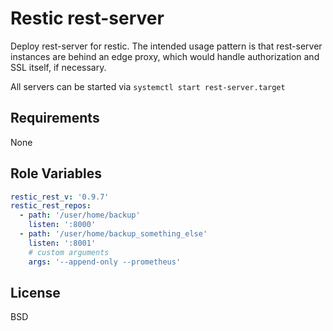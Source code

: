 Restic rest-server
=========

Deploy rest-server for restic.
The intended usage pattern is that rest-server instances are behind an edge proxy,
which would handle authorization and SSL itself, if necessary.


All servers can be started via `systemctl start rest-server.target`

Requirements
------------

None

Role Variables
--------------

```yaml
restic_rest_v: '0.9.7'
restic_rest_repos:
  - path: '/user/home/backup'
    listen: ':8000'
  - path: '/user/home/backup_something_else'
    listen: ':8001'
    # custom arguments
    args: '--append-only --prometheus'
```


License
-------

BSD
